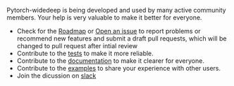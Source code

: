 Pytorch-widedeep is being developed and used by many active community members. Your help is very valuable to make it better for everyone.

- Check for the [Roadmap](https://github.com/users/jrzaurin/projects/3) or [Open an issue](https://github.com/jrzaurin/pytorch-widedeep/issues) to report problems or recommend new features and submit a draft pull requests, which will be changed to pull request after intial review
- Contribute to the [tests](https://github.com/jrzaurin/pytorch-widedeep/tree/master/tests) to make it more reliable.
- Contribute to the [documentation](https://github.com/jrzaurin/pytorch-widedeep/tree/master/docs) to make it clearer for everyone.
- Contribute to the [examples](https://github.com/jrzaurin/pytorch-widedeep/tree/master/examples) to share your experience with other users.
- Join the dicussion on [slack](https://join.slack.com/t/pytorch-widedeep/shared_invite/zt-soss7stf-iXpVuLeKZz8lGTnxxtHtTw)
